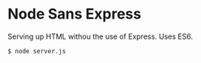 # Node Sans Express

Serving up HTML withou the use of Express. Uses ES6.

```sh
$ node server.js
```
